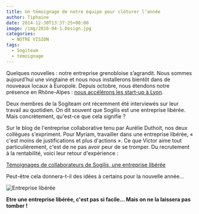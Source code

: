 ```yaml
---
title: Un témoignage de notre équipe pour clôturer l’année
author: Tiphaine
date: 2014-12-30T13:37:25+00:00
image: /img/2016-04-1.Design.jpg
categories:
  - NOTRE VISION
tags:
  - Sogiteam
  - témoignage
---
```


Quelques nouvelles : notre entreprise grenobloise s’agrandit. Nous sommes aujourd’hui une vingtaine et nous nous installerons bientôt dans de nouveaux locaux à Europole. Depuis octobre, nous étendons notre présence en Rhône-Alpes : [nous accélérons les start-up à Lyon](http://www.ledauphine.com/isere-sud/2014/11/04/sogilis-accelere-les-start-up-a-lyon-gldb).

Deux membres de la Sogiteam ont récemment été interviewés sur leur travail au quotidien. On dit souvent que Sogilis est une entreprise libérée. Mais concrètement, qu'est-ce que cela signifie ?

Sur le blog de l'entreprise collaborative tenu par Aurélie Duthoit, nos deux collègues s'expriment. Pour Myriam, travailler dans une entreprise libérée, « c'est moins de justifications et plus d'actions ». Ce que Victor aime tout particulièrement, c'est de ne pas avoir peur de se tromper. Du recrutement à la rentabilité, voici leur retour d'expérience :

[Témoignages de collaborateurs de Sogilis, une entreprise libérée](http://lentreprisecollaborative.wordpress.com/2014/12/16/temoignages-de-collaborateurs-de-sogilis-une-entreprise-liberee/)

Peut-être cela donnera-t-il des idées à certains pour la nouvelle année…

![Entreprise libérée](https://67.media.tumblr.com/1efcb4b72c5cadb2e590eae1967adfe6/tumblr_inline_nhcads24EA1t2p7ex.png)

**Etre une entreprise libérée, c'est pas si facile… Mais on ne la laissera pas tomber !**
